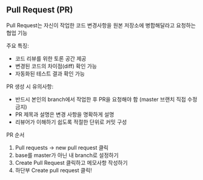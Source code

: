 ## Pull Request (PR)

Pull Request는 자신이 작업한 코드 변경사항을 원본 저장소에 병합해달라고 요청하는 협업 기능

주요 특징:

- 코드 리뷰를 위한 토론 공간 제공
- 변경된 코드의 차이점(diff) 확인 가능
- 자동화된 테스트 결과 확인 가능

PR 생성 시 유의사항:

- 반드시 본인의 branch에서 작업한 후 PR을 요청해야 함 (master 브랜치 직접 수정 금지)
- PR 제목과 설명은 변경 사항을 명확하게 설명
- 리뷰어가 이해하기 쉽도록 적절한 단위로 커밋 구성

PR 순서

1. Pull requests → new pull request 클릭
2. base를 master가 아닌 내 branch로 설정하기
3. Create Pull Request 클릭하고 메모사항 작성하기
4. 하단부 Create pull request 클릭!